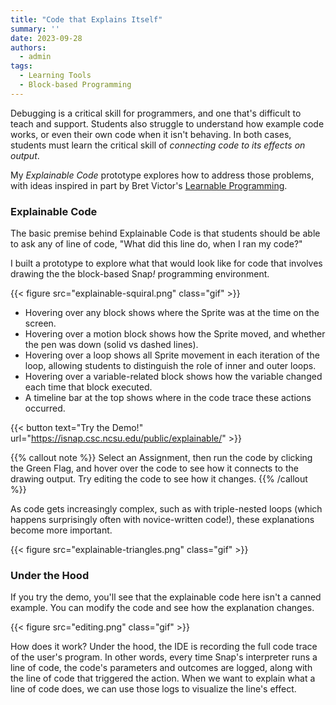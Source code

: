 ```yaml
---
title: "Code that Explains Itself"
summary: ''
date: 2023-09-28
authors:
  - admin
tags:
  - Learning Tools
  - Block-based Programming
---
```


Debugging is a critical skill for programmers, and one that's difficult to teach and support. Students also  struggle to understand how example code works, or even their own code when it isn't behaving. In both cases, students must learn the critical skill of *connecting code to its effects on output*.

My *Explainable Code* prototype explores how to address those problems, with ideas inspired in part by Bret Victor's [Learnable Programming](https://worrydream.com/LearnableProgramming/).

### Explainable Code

The basic premise behind Explainable Code is that students should be able to ask any of line of code, "What did this line do, when I ran my code?"

I built a prototype to explore what that would look like for code that involves drawing the the block-based Snap<em>!</em> programming environment.

{{< figure src="explainable-squiral.png" class="gif" >}}

* Hovering over any block shows where the Sprite was at the time on the screen.
* Hovering over a motion block shows how the Sprite moved, and whether the pen was down (solid vs dashed lines).
* Hovering over a loop shows all Sprite movement in each iteration of the loop, allowing students to distinguish the role of inner and outer loops.
* Hovering over a variable-related block shows how the variable changed each time that block executed.
* A timeline bar at the top shows where in the code trace these actions occurred.

{{< button text="Try the Demo!" url="https://isnap.csc.ncsu.edu/public/explainable/" >}}

{{% callout note %}}
Select an Assignment, then run the code by clicking the Green Flag, and hover over the code to see how it connects to the drawing output. Try editing the code to see how it changes.
{{% /callout %}}


As code gets increasingly complex, such as with triple-nested loops (which happens surprisingly often with novice-written code!), these explanations become more important.


{{< figure src="explainable-triangles.png" class="gif" >}}


### Under the Hood

If you try the demo, you'll see that the explainable code here isn't a canned example. You can modify the code and see how the explanation changes.

{{< figure src="editing.png" class="gif" >}}

How does it work? Under the hood, the IDE is recording the full code trace of the user's program. In other words, every time Snap's interpreter runs a line of code, the code's parameters and outcomes are logged, along with the line of code that triggered the action. When we want to explain what a line of code does, we can use those logs to visualize the line's effect.
